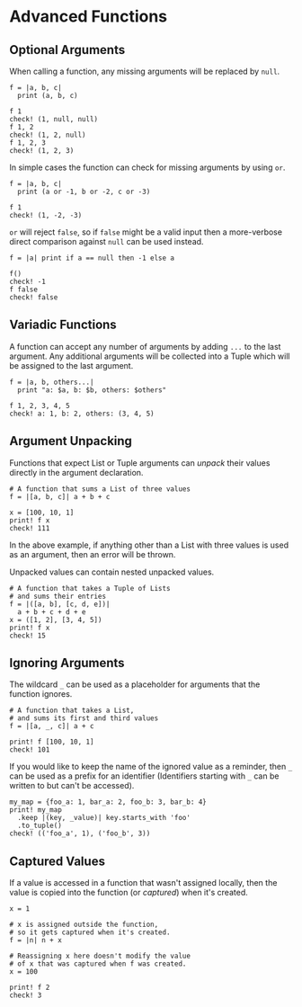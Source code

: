 # Advanced Functions

## Optional Arguments

When calling a function, any missing arguments will be replaced by `null`.

```koto
f = |a, b, c|
  print (a, b, c)

f 1
check! (1, null, null)
f 1, 2
check! (1, 2, null)
f 1, 2, 3
check! (1, 2, 3)
```

In simple cases the function can check for missing arguments by using `or`.

```koto
f = |a, b, c|
  print (a or -1, b or -2, c or -3)

f 1
check! (1, -2, -3)
```

`or` will reject `false`, so if `false` might be a valid input then a
more-verbose direct comparison against `null` can be used instead.

```koto
f = |a| print if a == null then -1 else a

f()
check! -1
f false
check! false
```

## Variadic Functions

A function can accept any number of arguments by adding `...` to the last argument. 
Any additional arguments will be collected into a Tuple which will be assigned to the last argument.

```koto
f = |a, b, others...|
  print "a: $a, b: $b, others: $others"

f 1, 2, 3, 4, 5
check! a: 1, b: 2, others: (3, 4, 5)
```

## Argument Unpacking

Functions that expect List or Tuple arguments can _unpack_ their values directly in the argument declaration.

```koto
# A function that sums a List of three values
f = |[a, b, c]| a + b + c

x = [100, 10, 1]
print! f x
check! 111
```

In the above example, if anything other than a List with three values is used as
an argument, then an error will be thrown. 

Unpacked values can contain nested unpacked values.

```koto
# A function that takes a Tuple of Lists
# and sums their entries
f = |([a, b], [c, d, e])| 
  a + b + c + d + e
x = ([1, 2], [3, 4, 5])
print! f x
check! 15
```

## Ignoring Arguments

The wildcard `_` can be used as a placeholder for arguments that the function ignores. 

```koto
# A function that takes a List,
# and sums its first and third values 
f = |[a, _, c]| a + c

print! f [100, 10, 1]
check! 101
```

If you would like to keep the name of the ignored value as a reminder, 
then `_` can be used as a prefix for an identifier (Identifiers starting with 
`_` can be written to but can't be accessed).

```koto
my_map = {foo_a: 1, bar_a: 2, foo_b: 3, bar_b: 4}
print! my_map
  .keep |(key, _value)| key.starts_with 'foo'
  .to_tuple()
check! (('foo_a', 1), ('foo_b', 3))
```

## Captured Values

If a value is accessed in a function that wasn't assigned locally, 
then the value is copied into the function (or _captured_) when it's created. 

```koto
x = 1

# x is assigned outside the function,
# so it gets captured when it's created.
f = |n| n + x 

# Reassigning x here doesn't modify the value 
# of x that was captured when f was created.
x = 100

print! f 2
check! 3
```
